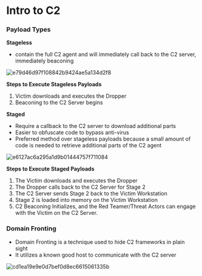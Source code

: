 # Intro to C2

### Payload Types

**Stageless**
- contain the full C2 agent and will immediately call back to the C2 server, immediately beaconing

![e79d46d97f108842b9424ae5a134d2f8](https://user-images.githubusercontent.com/95729902/226146953-f27b8700-82fe-48b5-9c38-d944072f582d.png)

**Steps to Execute Stageless Payloads**

1) Victim downloads and executes the Dropper
2) Beaconing to the C2 Server begins


**Staged**
- Require a callback to the C2 server to download additional parts
- Easier to obfuscate code to bypass anti-virus
- Preferred method over stageless payloads because a small amount of code is needed to retrieve additional parts of the C2 agent

![e6127ac6a295a1d9b01444757f711084](https://user-images.githubusercontent.com/95729902/226147090-906ba5e9-3780-4703-9913-f9dbb36999d6.png)



**Steps to Execute Staged Payloads**

1) The Victim downloads and executes the Dropper
2) The Dropper calls back to the C2 Server for Stage 2
3) The C2 Server sends Stage 2 back to the Victim Workstation
4) Stage 2 is loaded into memory on the Victim Workstation 
5) C2 Beaconing Initializes, and the Red Teamer/Threat Actors can engage with the Victim on the C2 Server.


### Domain Fronting

- Domain Fronting is a technique used to hide C2 frameworks in plain sight
- It utilizes a known good host to communicate with the C2 server

![cd1ea19e9e0d7bef0d8ec6615061335b](https://user-images.githubusercontent.com/95729902/226148093-81253987-fd5e-40c4-92b4-7e930a74026e.png)



